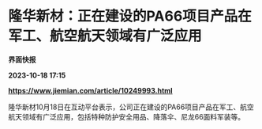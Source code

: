 # 隆华新材：正在建设的PA66项目产品在军工、航空航天领域有广泛应用
**界面快报**

**2023-10-18 17:15**

**https://www.jiemian.com/article/10249993.html**

隆华新材10月18日在互动平台表示，公司正在建设的PA66项目产品在军工、航空航天领域有广泛应用，包括特种防护安全用品、降落伞、尼龙66面料军装等。